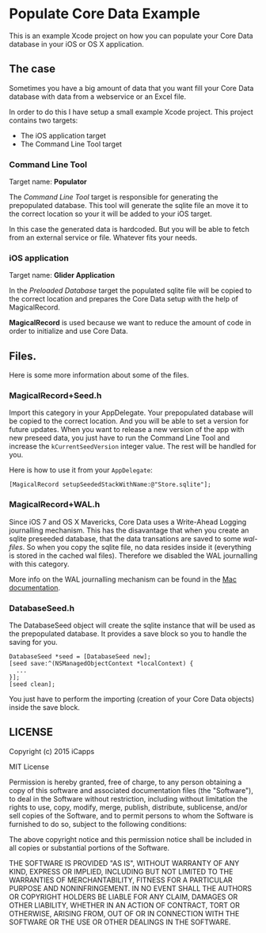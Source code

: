 # Populate Core Data Example

This is an example Xcode project on how you can populate your Core Data database in your iOS or OS X application.

## The case

Sometimes you have a big amount of data that you want fill your Core Data database with data from a webservice or an Excel file.

In order to do this I have setup a small example Xcode project. This project contains two targets:

- The iOS application target
- The Command Line Tool target

### Command Line Tool

Target name: **Populator**

The _Command Line Tool_ target is responsible for generating the prepopulated database. This tool will generate the sqlite file an move it to the correct location so your it will be added to your iOS target.

In this case the generated data is hardcoded. But you will be able to fetch from an external service or file. Whatever fits your needs.

### iOS application

Target name: **Glider Application**

In the _Preloaded Database_ target the populated sqlite file will be copied to the correct location and prepares the Core Data setup with the help of MagicalRecord.

**MagicalRecord** is used because we want to reduce the amount of code in order to initialize and use Core Data.

## Files.

Here is some more information about some of the files.

### MagicalRecord+Seed.h

Import this category in your AppDelegate. Your prepopulated database will be copied to the correct location. And you will be able to set a version for future updates. When you want to release a new version of the app with new preseed data, you just have to run the Command Line Tool and increase the `kCurrentSeedVersion` integer value. The rest will be handled for you.

Here is how to use it from your `AppDelegate`:

```
[MagicalRecord setupSeededStackWithName:@"Store.sqlite"];
```

### MagicalRecord+WAL.h

Since iOS 7 and OS X Mavericks, Core Data uses a Write-Ahead Logging journalling mechanism. This has the disavantage that when you create an sqlite preseeded database, that the data transations are saved to some _wal-files_. So when you copy the sqlite file, no data resides inside it (everything is stored in the cached wal files). Therefore we disabled the WAL journalling with this category.

More info on the WAL journalling mechanism can be found in the [Mac documentation](https://developer.apple.com/library/mac/qa/qa1809/_index.html).

### DatabaseSeed.h

The DatabaseSeed object will create the sqlite instance that will be used as the prepopulated database. It provides a save block so you to handle the saving for you.

```
DatabaseSeed *seed = [DatabaseSeed new];
[seed save:^(NSManagedObjectContext *localContext) {
  ...
}];
[seed clean];
```

You just have to perform the importing (creation of your Core Data objects) inside the save block.

## LICENSE

Copyright (c) 2015 iCapps

MIT License

Permission is hereby granted, free of charge, to any person obtaining
a copy of this software and associated documentation files (the
"Software"), to deal in the Software without restriction, including
without limitation the rights to use, copy, modify, merge, publish,
distribute, sublicense, and/or sell copies of the Software, and to
permit persons to whom the Software is furnished to do so, subject to
the following conditions:

The above copyright notice and this permission notice shall be
included in all copies or substantial portions of the Software.

THE SOFTWARE IS PROVIDED "AS IS", WITHOUT WARRANTY OF ANY KIND,
EXPRESS OR IMPLIED, INCLUDING BUT NOT LIMITED TO THE WARRANTIES OF
MERCHANTABILITY, FITNESS FOR A PARTICULAR PURPOSE AND
NONINFRINGEMENT. IN NO EVENT SHALL THE AUTHORS OR COPYRIGHT HOLDERS BE
LIABLE FOR ANY CLAIM, DAMAGES OR OTHER LIABILITY, WHETHER IN AN ACTION
OF CONTRACT, TORT OR OTHERWISE, ARISING FROM, OUT OF OR IN CONNECTION
WITH THE SOFTWARE OR THE USE OR OTHER DEALINGS IN THE SOFTWARE.


